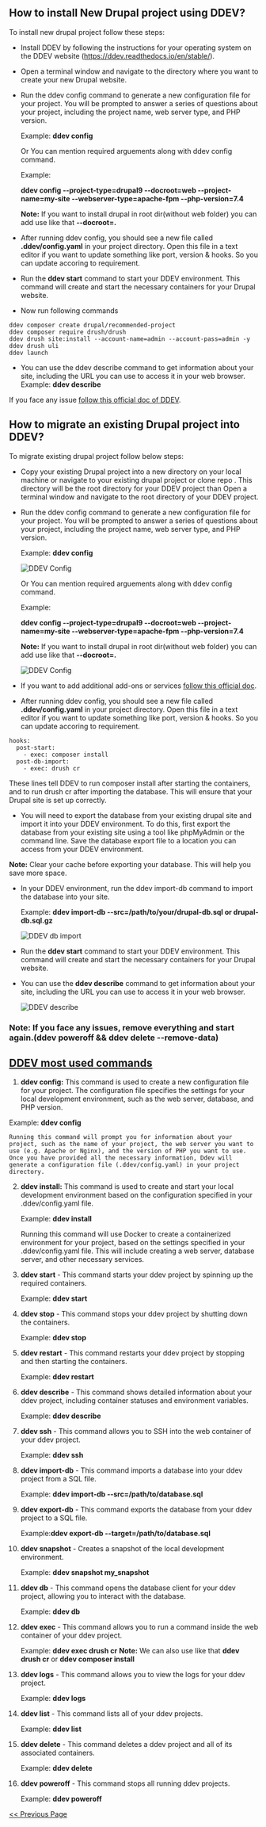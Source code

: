 ## How to install New Drupal project using DDEV? ##

To install new drupal project follow these steps:

- Install DDEV by following the instructions for your operating system on the DDEV website (https://ddev.readthedocs.io/en/stable/).
- Open a terminal window and navigate to the directory where you want to create your new Drupal website.
- Run the ddev config command to generate a new configuration file for your project. You will be prompted to answer a series of questions about your project, including the project name, web server type, and PHP version.

  Example: **ddev config**
  
  Or You can mention required arguements along with ddev config command.
  
  Example:
  
  **ddev config --project-type=drupal9 --docroot=web --project-name=my-site --webserver-type=apache-fpm --php-version=7.4**
  
  **Note:** If you want to install drupal in root dir(without web folder) you can add use like that **--docroot=.**
  
- After running ddev config, you should see a new file called **.ddev/config.yaml** in your project directory. Open this file in a text editor if you want to update something like port, version & hooks. So you can update accoring to requirement.
- Run the **ddev start** command to start your DDEV environment. This command will create and start the necessary containers for your Drupal website.
- Now run following commands
```
ddev composer create drupal/recommended-project
ddev composer require drush/drush
ddev drush site:install --account-name=admin --account-pass=admin -y
ddev drush uli
ddev launch
```
- You can use the ddev describe command to get information about your site, including the URL you can use to access it in your web browser. 
Example: **ddev describe**

If you face any issue [follow this official doc of DDEV](https://ddev.readthedocs.io/en/stable/users/quickstart/#drupal).

## How to migrate an existing Drupal project into DDEV? ##

To migrate existing drupal project follow below steps:

- Copy your existing Drupal project into a new directory on your local machine or navigate to your existing drupal project or clone repo . This directory will be the root directory for your DDEV project than Open a terminal window and navigate to the root directory of your DDEV project.
- Run the ddev config command to generate a new configuration file for your project. You will be prompted to answer a series of questions about your project, including the project name, web server type, and PHP version.

  Example: **ddev config**
  
  ![DDEV Config](/images/ddev-config.png)
  
  Or You can mention required arguements along with ddev config command.
  
  Example:
  
  **ddev config --project-type=drupal9 --docroot=web --project-name=my-site --webserver-type=apache-fpm --php-version=7.4**
  
  **Note:** If you want to install drupal in root dir(without web folder) you can add use like that **--docroot=.**

   ![DDEV Config](/images/ddev-config1.png)
   
- If you want to add additional add-ons or services [follow this official doc](https://ddev.readthedocs.io/en/latest/users/extend/additional-services/).

- After running ddev config, you should see a new file called **.ddev/config.yaml** in your project directory. Open this file in a text editor if you want to update something like port, version & hooks. So you can update accoring to requirement.
```
hooks:
  post-start:
    - exec: composer install
  post-db-import:
    - exec: drush cr
```
These lines tell DDEV to run composer install after starting the containers, and to run drush cr after importing the database. This will ensure that your Drupal site is set up correctly.

- You will need to export the database from your existing drupal site and import it into your DDEV environment. To do this, first export the database from your existing site using a tool like phpMyAdmin or the command line. Save the database export file to a location you can access from your DDEV environment.

**Note:** Clear your cache before exporting your database. This will help you save more space.

- In your DDEV environment, run the ddev import-db command to import the database into your site.

  Example: **ddev import-db --src=/path/to/your/drupal-db.sql or drupal-db.sql.gz**
  
   ![DDEV db import](/images/ddev-db-import-ss.png)
  
- Run the **ddev start** command to start your DDEV environment. This command will create and start the necessary containers for your Drupal website.
  
- You can use the **ddev describe** command to get information about your site, including the URL you can use to access it in your web browser.

   ![DDEV describe](/images/ddev-describe.png)
   
### Note: If you face any issues, remove everything and start again.(ddev poweroff && ddev delete --remove-data) ###

## [DDEV most used commands](https://ddev.readthedocs.io/en/latest/users/usage/cli/) ##

1. **ddev config:** This command is used to create a new configuration file for your project. The configuration file specifies the settings for your local development environment, such as the web server, database, and PHP version. 

  Example: **ddev config**

    Running this command will prompt you for information about your project, such as the name of your project, the web server you want to use (e.g. Apache or Nginx), and the version of PHP you want to use. Once you have provided all the necessary information, Ddev will generate a configuration file (.ddev/config.yaml) in your project directory.

2. **ddev install:** This command is used to create and start your local development environment based on the configuration specified in your .ddev/config.yaml file. 
    
    Example: **ddev install**

    Running this command will use Docker to create a containerized environment for your project, based on the settings specified in your .ddev/config.yaml file. This will include creating a web server, database server, and other necessary services.

3. **ddev start** - This command starts your ddev project by spinning up the required containers. 
    
    Example: **ddev start**

4. **ddev stop** - This command stops your ddev project by shutting down the containers. 
    
    Example: **ddev stop**

5. **ddev restart** - This command restarts your ddev project by stopping and then starting the containers. 
    
    Example: **ddev restart**

6. **ddev describe** - This command shows detailed information about your ddev project, including container statuses and environment variables. 
    
    Example: **ddev describe**

7. **ddev ssh** - This command allows you to SSH into the web container of your ddev project. 
    
    Example: **ddev ssh**

8. **ddev import-db** - This command imports a database into your ddev project from a SQL file. 
    
    Example: **ddev import-db --src=/path/to/database.sql**

9. **ddev export-db** - This command exports the database from your ddev project to a SQL file. 
    
    Example:**ddev export-db --target=/path/to/database.sql**

10. **ddev snapshot** - Creates a snapshot of the local development environment. 
    
    Example: **ddev snapshot my_snapshot**

11. **ddev db** - This command opens the database client for your ddev project, allowing you to interact with the database. 
    
    Example: **ddev db**

12. **ddev exec** - This command allows you to run a command inside the web container of your ddev project. 
    
    Example: **ddev exec drush cr**
   **Note:** We can also use like that **ddev drush cr** or **ddev composer install** 
   
13. **ddev logs** - This command allows you to view the logs for your ddev project. 
    
    Example: **ddev logs**

14. **ddev list** - This command lists all of your ddev projects. 
    
    Example: **ddev list**

15. **ddev delete** - This command deletes a ddev project and all of its associated containers. 
    
    Example: **ddev delete**

16. **ddev poweroff** - This command stops all running ddev projects. 
    
    Example: **ddev poweroff**

[<< Previous Page](README.md)
